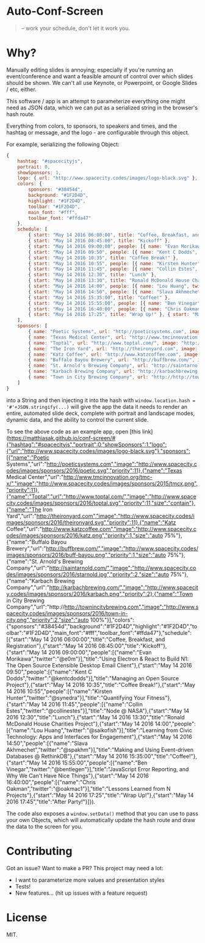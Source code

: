 # Auto-Conf-Screen

> – work your schedule, don't let it work you.

# Why?

Manually editing slides is annoying; especially if you're running an event/conference and want a feasible amount of control over which slides should be shown. We can't all use Keynote, or Powerpoint, or Google Slides / etc, either.

This software / app is an attempt to parameterize everything one might need as JSON data, which we can put as a serialized string in the browser's hash route.

Everything from colors, to sponsors, to speakers and times, and the hashtag or message, and the logo - are configurable through this object.

For example, serializing the following Object:

```js
{
    hashtag: "#spacecityjs",
    portrait: 0,
    showSponsors: 1,
    logo: { url: "http://www.spacecity.codes/images/logo-black.svg" },
    colors: {
        sponsors: "#38454d",
        background: "#1F2D4D",
        highlight: "#1F2D4D",
        toolbar: "#1F2D4D",
        main_font: "#fff",
        toolbar_font: "#ffda47"
    },
    schedule: [
        { start: "May 14 2016 06:00:00", title: "Coffee, Breakfast, and Registration" },
        { start: "May 14 2016 08:45:00", title: "Kickoff" },
        { start: "May 14 2016 09:00:00", people: [{ name: "Evan Morikawa", twitter: "@e0m" }], title: "Using Electron & React to Build N1: The Open Source Extensible Desktop Email Client" },
        { start: "May 14 2016 09:50", people: [{ name: "Kent C Dodds", twitter: "@kentcdodds" }], title: "Managing an Open Source Project" },
        { start: "May 14 2016 10:35", title: "Coffee Break!" },
        { start: "May 14 2016 10:55", people: [{ name: "Kirsten Hunter", twitter: "@synedra" }], title: "Quantifying Your Fitness" },
        { start: "May 14 2016 11:45", people: [{ name: "Collin Estes", twitter: "@collinestes" }], title: "Node @ NASA" },
        { start: "May 14 2016 12:30", title: "Lunch" },
        { start: "May 14 2016 13:30", title: "Ronald McDonald House Charities Project" },
        { start: "May 14 2016 14:00", people: [{ name: "Lou Huang", twitter: "@saikofish" }], title: "Learning from Civic Technology: Apps and Interfaces for Engagement" },
        { start: "May 14 2016 14:50", people: [{ name: "Slava Akhmechet", twitter: "@spakhm" }], title: "Making and Using Event-driven Databases @ RethinkDB" },
        { start: "May 14 2016 15:35:00", title: "Coffee!" },
        { start: "May 14 2016 15:55:00", people: [{ name: "Ben Vinegar", twitter: "@bentlegen" }], title: "JavaScript Error Reporting, and Why We Can't Have Nice Things" },
        { start: "May 14 2016 16:40:00", people: [{ name: "Chris Oakman", twitter: "@oakmac1" }], title: "Lessons Learned from N Projects" },
        { start: "May 14 2016 17:25", title: "Wrap Up!" }, { start: "May 14 2016 17:45", title: "After Party!" }
    ],
    sponsors: [
        { name: "Poetic Systems", url: "http://poeticsystems.com", image: "http://www.spacecity.codes/images/sponsors/2016/poetic.svg", priority: 11 },
        { name: "Texas Medical Center", url: "http://www.tmcinnovation.org/tmc-x/", image: "http://www.spacecity.codes/images/sponsors/2015/tmcx.png", priority: 11 },
        { name: "Toptal", url: "http://www.toptal.com/", image: "http://www.spacecity.codes/images/sponsors/2016/toptal.svg", priority: 11, size: "contain" },
        { name: "The Iron Yard", url: "http://theironyard.com", image: "http://www.spacecity.codes/images/sponsors/2016/theironyard.svg", priority: 11 },
        { name: "Katz Coffee", url: "http://www.katzcoffee.com", image: "http://www.spacecity.codes/images/sponsors/2016/katz.png", priority: 1, size: "auto 75%" },
        { name: "Buffalo Bayou Brewery", url: "http://buffbrew.com/", image: "http://www.spacecity.codes/images/sponsors/2016/buff-bayou.png", priority: 1, size: "auto 75%" },
        { name: "St. Arnold's Brewing Company", url: "http://saintarnold.com/", image: "http://www.spacecity.codes/images/sponsors/2016/starnold.jpg", priority: 2, size: "auto 75%" },
        { name: "Karbach Brewing Company", url: "http://karbachbrewing.com/", image: "http://www.spacecity.codes/images/sponsors/2016/karbach.png", priority: 2 },
        { name: "Town in City Brewing Company", url: "http://http://townincitybrewing.com", image: "http://www.spacecity.codes/images/sponsors/2016/town-in-city.png", priority: 2, size: "auto 100%" }
    ]
}
```

into a String and then injecting it into the hash with `window.location.hash = '#'+JSON.stringify(...)` will give the app the data it needs to render an entire, automated slide deck, complete with portrait and landscape modes, dynamic data, and the ability to control the current slide.

To see the above code as an example app, open [this link](https://matthiasak.github.io/conf-screen/#{"hashtag":"#spacecityjs","portrait":0,"showSponsors":1,"logo":{"url":"http://www.spacecity.codes/images/logo-black.svg"},"sponsors":[{"name":"Poetic Systems","url":"http://poeticsystems.com","image":"http://www.spacecity.codes/images/sponsors/2016/poetic.svg","priority":11},{"name":"Texas Medical Center","url":"http://www.tmcinnovation.org/tmc-x/","image":"http://www.spacecity.codes/images/sponsors/2015/tmcx.png","priority":11},{"name":"Toptal","url":"http://www.toptal.com/","image":"http://www.spacecity.codes/images/sponsors/2016/toptal.svg","priority":11,"size":"contain"},{"name":"The Iron Yard","url":"http://theironyard.com","image":"http://www.spacecity.codes/images/sponsors/2016/theironyard.svg","priority":11},{"name":"Katz Coffee","url":"http://www.katzcoffee.com","image":"http://www.spacecity.codes/images/sponsors/2016/katz.png","priority":1,"size":"auto 75%"},{"name":"Buffalo Bayou Brewery","url":"http://buffbrew.com/","image":"http://www.spacecity.codes/images/sponsors/2016/buff-bayou.png","priority":1,"size":"auto 75%"},{"name":"St. Arnold's Brewing Company","url":"http://saintarnold.com/","image":"http://www.spacecity.codes/images/sponsors/2016/starnold.jpg","priority":2,"size":"auto 75%"},{"name":"Karbach Brewing Company","url":"http://karbachbrewing.com/","image":"http://www.spacecity.codes/images/sponsors/2016/karbach.png","priority":2},{"name":"Town in City Brewing Company","url":"http://http://townincitybrewing.com","image":"http://www.spacecity.codes/images/sponsors/2016/town-in-city.png","priority":2,"size":"auto 100%"}],"colors":{"sponsors":"#38454d","background":"#1F2D4D","highlight":"#1F2D4D","toolbar":"#1F2D4D","main_font":"#fff","toolbar_font":"#ffda47"},"schedule":[{"start":"May 14 2016 06:00:00","title":"Coffee, Breakfast, and Registration"},{"start":"May 14 2016 08:45:00","title":"Kickoff"},{"start":"May 14 2016 09:00:00","people":[{"name":"Evan Morikawa","twitter":"@e0m"}],"title":"Using Electron & React to Build N1: The Open Source Extensible Desktop Email Client"},{"start":"May 14 2016 09:50","people":[{"name":"Kent C Dodds","twitter":"@kentcdodds"}],"title":"Managing an Open Source Project"},{"start":"May 14 2016 10:35","title":"Coffee Break!"},{"start":"May 14 2016 10:55","people":[{"name":"Kirsten Hunter","twitter":"@synedra"}],"title":"Quantifying Your Fitness"},{"start":"May 14 2016 11:45","people":[{"name":"Collin Estes","twitter":"@collinestes"}],"title":"Node @ NASA"},{"start":"May 14 2016 12:30","title":"Lunch"},{"start":"May 14 2016 13:30","title":"Ronald McDonald House Charities Project"},{"start":"May 14 2016 14:00","people":[{"name":"Lou Huang","twitter":"@saikofish"}],"title":"Learning from Civic Technology: Apps and Interfaces for Engagement"},{"start":"May 14 2016 14:50","people":[{"name":"Slava Akhmechet","twitter":"@spakhm"}],"title":"Making and Using Event-driven Databases @ RethinkDB"},{"start":"May 14 2016 15:35:00","title":"Coffee!"},{"start":"May 14 2016 15:55:00","people":[{"name":"Ben Vinegar","twitter":"@bentlegen"}],"title":"JavaScript Error Reporting, and Why We Can't Have Nice Things"},{"start":"May 14 2016 16:40:00","people":[{"name":"Chris Oakman","twitter":"@oakmac1"}],"title":"Lessons Learned from N Projects"},{"start":"May 14 2016 17:25","title":"Wrap Up!"},{"start":"May 14 2016 17:45","title":"After Party!"}]}).

The code also exposes a `window.setData()` method that you can use to pass your own Objects, which will automatically update the hash route and draw the data to the screen for you.

# Contributing

Got an issue? Want to make a PR? This project may need a lot:

- I want to parameterize more values and presentation styles
- Tests!
- New features... (hit up issues with a feature request)

# License

MIT.
